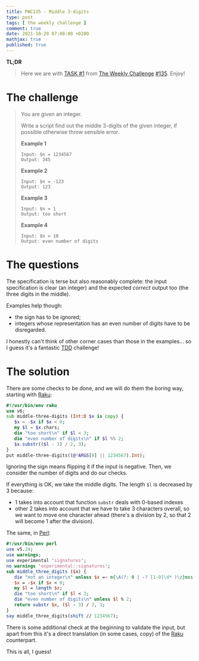 ```yaml
---
title: PWC135 - Middle 3-digits
type: post
tags: [ the weekly challenge ]
comment: true
date: 2021-10-20 07:00:00 +0200
mathjax: true
published: true
---
```


**TL;DR**

> Here we are with [TASK #1][] from [The Weekly Challenge][]
> [#135][]. Enjoy!

# The challenge

> You are given an integer.
>
> Write a script find out the middle 3-digits of the given integer, if
> possible otherwise throw sensible error.
>
> **Example 1**
>
>     Input: $n = 1234567
>     Output: 345
>
> **Example 2**
>
>     Input: $n = -123
>     Output: 123
>
> **Example 3**
>
>     Input: $n = 1
>     Output: too short
>
> **Example 4**
>
>     Input: $n = 10
>     Output: even number of digits

# The questions

The specification is terse but also reasonably complete: the input
specification is clear (an integer) and the expected *correct* output
too (the three digits in the middle).

Examples help though:

- the sign has to be ignored;
- integers whose representation has an even number of digits have to be
  disregarded.

I honestly can't think of other corner cases than those in the
examples... so I guess it's a fantastic [TDD][] challenge!

# The solution

There are some checks to be done, and we will do them the boring way,
starting with [Raku][]:

```raku
#!/usr/bin/env raku
use v6;
sub middle-three-digits (Int:D $x is copy) {
   $x = -$x if $x < 0;
   my $l = $x.chars;
   die "too short\n" if $l < 3;
   die "even number of digits\n" if $l %% 2;
   $x.substr(($l - 3) / 2, 3);
}
put middle-three-digits((@*ARGS[0] || 1234567).Int);
```

Ignoring the sign means flipping it if the input is negative. Then, we
consider the number of digits and do our checks.

If everything is OK, we take the middle digits. The length `$l` is
decreased by 3 because:

- 1 takes into account that function `substr` deals with 0-based indexes
- other 2 takes into account that we have to take 3 characters overall,
  so we want to move one character ahead (there's a division by 2, so
  that 2 will become 1 after the division).

The same, in [Perl][]:

```perl
#!/usr/bin/env perl
use v5.24;
use warnings;
use experimental 'signatures';
no warnings 'experimental::signatures';
sub middle_three_digits ($x) {
   die "not an integer\n" unless $x =~ m{\A(?: 0 | -? [1-9]\d* )\z}mxs;
   $x = -$x if $x < 0;
   my $l = length $x;
   die "too short\n" if $l < 3;
   die "even number of digits\n" unless $l % 2;
   return substr $x, ($l - 3) / 2, 3;
}
say middle_three_digits(shift // 1234567);
```

There is some additional check at the beginning to validate the input,
but apart from this it's a direct translation (in some cases, copy) of
the [Raku][] counterpart.

This is all, I guess!

[TDD]: https://it.wikipedia.org/wiki/Test_driven_development
[The Weekly Challenge]: https://theweeklychallenge.org/
[#135]: https://theweeklychallenge.org/blog/perl-weekly-challenge-135/
[TASK #1]: https://theweeklychallenge.org/blog/perl-weekly-challenge-135/#TASK1
[Perl]: https://www.perl.org/
[Raku]: https://raku.org/
